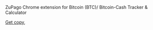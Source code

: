 ZuPago Chrome extension for  Bitcoin (BTC)/ Bitcoin-Cash Tracker & Calculator

<a href="https://chrome.google.com/webstore/detail/mnalladdhdlgjmjoocjnoolbehpkmhhp" target="_blank">Get copy</a>,
